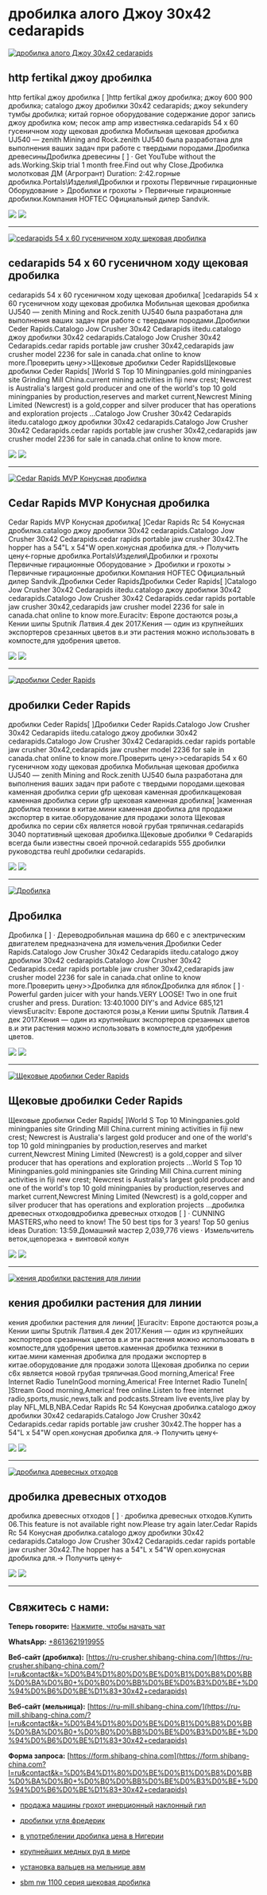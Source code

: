 # дробилка алого Джоу 30x42 cedarapids

<a href="https://swt.shibang-china.com/?l=ru&img&k=%D0%B4%D1%80%D0%BE%D0%B1%D0%B8%D0%BB%D0%BA%D0%B0+%D0%B0%D0%BB%D0%BE%D0%B3%D0%BE+%D0%94%D0%B6%D0%BE%D1%83+30x42+cedarapids" target="_blank">![дробилка алого Джоу 30x42 cedarapids](http://static.shibang-china.com/all-800x300/186.jpg)</a>

## http fertikal джоу дробилка
http fertikal джоу дробилка [ ]http fertikal джоу дробилка; джоу 600 900 дробилка; catalogo джоу дробилки 30x42 cedarapids; джоу sekundery тумбы дробилка; китай горное оборудование содержание дорог запись джоу дробилка ком; песок amp amp известняка.cedarapids 54 х 60 гусеничном ходу щековая дробилка Мобильная щековая дробилка UJ540 — zenith Mining and Rock.zenith UJ540 была разработана для выполнения ваших задач при работе с твердыми породами.Дробилка древесиныДробилка древесины [ ]&nbsp;&#0183;&#32;Get YouTube without the ads.Working.Skip trial 1 month free.Find out why Close.Дробилка молотковая ДМ (Агрогрант) Duration: 2:42.горные дробилка.Portals\Изделия\Дробилки и грохоты Первичные гирационные Оборудование &gt; Дробилки и грохоты &gt; Первичные гирационные дробилки.Компания HOFTEC Официальный дилер Sandvik.


<a href="https://whatsapp.shibangsoft.com/WhatsApp.php" target="_blank" title="WhatsApp">![](http://static.shibang-china.com/icon/whatsapp.png)</a> <a href="https://swt.shibang-china.com/?l=ru&icon&k=%D0%B4%D1%80%D0%BE%D0%B1%D0%B8%D0%BB%D0%BA%D0%B0+%D0%B0%D0%BB%D0%BE%D0%B3%D0%BE+%D0%94%D0%B6%D0%BE%D1%83+30x42+cedarapids" target="_blank">![](http://static.shibang-china.com/icon/chat-ru.png)</a>

---

<a href="https://swt.shibang-china.com/?l=ru&img&k=%D0%B4%D1%80%D0%BE%D0%B1%D0%B8%D0%BB%D0%BA%D0%B0+%D0%B0%D0%BB%D0%BE%D0%B3%D0%BE+%D0%94%D0%B6%D0%BE%D1%83+30x42+cedarapids" target="_blank">![cedarapids 54 х 60 гусеничном ходу щековая дробилка](http://static.shibang-china.com/all-800x300/288.jpg)</a>

## cedarapids 54 х 60 гусеничном ходу щековая дробилка
cedarapids 54 х 60 гусеничном ходу щековая дробилка[ ]cedarapids 54 х 60 гусеничном ходу щековая дробилка Мобильная щековая дробилка UJ540 — zenith Mining and Rock.zenith UJ540 была разработана для выполнения ваших задач при работе с твердыми породами.Дробилки Ceder Rapids.Catalogo Jow Crusher 30x42 Cedarapids iitedu.catalogo джоу дробилки 30x42 cedarapids.Catalogo Jow Crusher 30x42 Cedarapids.cedar rapids portable jaw crusher 30x42,cedarapids jaw crusher model 2236 for sale in canada.chat online to know more.Проверить цену&gt;&gt;Щековые дробилки Ceder RapidsЩековые дробилки Ceder Rapids[ ]World S Top 10 Miningpanies.gold miningpanies site Grinding Mill China.current mining activities in fiji new crest; Newcrest is Australia's largest gold producer and one of the world's top 10 gold miningpanies by production,reserves and market current,Newcrest Mining Limited (Newcrest) is a gold,copper and silver producer that has operations and exploration projects …Catalogo Jow Crusher 30x42 Cedarapids iitedu.catalogo джоу дробилки 30x42 cedarapids.Catalogo Jow Crusher 30x42 Cedarapids.cedar rapids portable jaw crusher 30x42,cedarapids jaw crusher model 2236 for sale in canada.chat online to know more.


<a href="https://whatsapp.shibangsoft.com/WhatsApp.php" target="_blank" title="WhatsApp">![](http://static.shibang-china.com/icon/whatsapp.png)</a> <a href="https://swt.shibang-china.com/?l=ru&icon&k=%D0%B4%D1%80%D0%BE%D0%B1%D0%B8%D0%BB%D0%BA%D0%B0+%D0%B0%D0%BB%D0%BE%D0%B3%D0%BE+%D0%94%D0%B6%D0%BE%D1%83+30x42+cedarapids" target="_blank">![](http://static.shibang-china.com/icon/chat-ru.png)</a>

---

<a href="https://swt.shibang-china.com/?l=ru&img&k=%D0%B4%D1%80%D0%BE%D0%B1%D0%B8%D0%BB%D0%BA%D0%B0+%D0%B0%D0%BB%D0%BE%D0%B3%D0%BE+%D0%94%D0%B6%D0%BE%D1%83+30x42+cedarapids" target="_blank">![Cedar Rapids MVP Конусная дробилка](http://static.shibang-china.com/all-800x300/1334.jpg)</a>

## Cedar Rapids MVP Конусная дробилка
Cedar Rapids MVP Конусная дробилка[ ]Cedar Rapids Rc 54 Конусная дробилка.catalogo джоу дробилки 30x42 cedarapids.Catalogo Jow Crusher 30x42 Cedarapids.cedar rapids portable jaw crusher 30x42.The hopper has a 54&quot;L x 54&quot;W open.конусная дробилка для.→ Получить цену←горные дробилка.Portals\Изделия\Дробилки и грохоты Первичные гирационные Оборудование &gt; Дробилки и грохоты &gt; Первичные гирационные дробилки.Компания HOFTEC Официальный дилер Sandvik.Дробилки Ceder RapidsДробилки Ceder Rapids[ ]Catalogo Jow Crusher 30x42 Cedarapids iitedu.catalogo джоу дробилки 30x42 cedarapids.Catalogo Jow Crusher 30x42 Cedarapids.cedar rapids portable jaw crusher 30x42,cedarapids jaw crusher model 2236 for sale in canada.chat online to know more.Euracitv: Европе достаются розы,а Кении шипы Sputnik Латвия.4 дек 2017.Кения — один из крупнейших экспортеров срезанных цветов в.и эти растения можно использовать в компосте,для удобрения цветов.


<a href="https://whatsapp.shibangsoft.com/WhatsApp.php" target="_blank" title="WhatsApp">![](http://static.shibang-china.com/icon/whatsapp.png)</a> <a href="https://swt.shibang-china.com/?l=ru&icon&k=%D0%B4%D1%80%D0%BE%D0%B1%D0%B8%D0%BB%D0%BA%D0%B0+%D0%B0%D0%BB%D0%BE%D0%B3%D0%BE+%D0%94%D0%B6%D0%BE%D1%83+30x42+cedarapids" target="_blank">![](http://static.shibang-china.com/icon/chat-ru.png)</a>

---

<a href="https://swt.shibang-china.com/?l=ru&img&k=%D0%B4%D1%80%D0%BE%D0%B1%D0%B8%D0%BB%D0%BA%D0%B0+%D0%B0%D0%BB%D0%BE%D0%B3%D0%BE+%D0%94%D0%B6%D0%BE%D1%83+30x42+cedarapids" target="_blank">![дробилки Ceder Rapids](http://static.shibang-china.com/all-800x300/1071.jpg)</a>

## дробилки Ceder Rapids
дробилки Ceder Rapids[ ]Дробилки Ceder Rapids.Catalogo Jow Crusher 30x42 Cedarapids iitedu.catalogo джоу дробилки 30x42 cedarapids.Catalogo Jow Crusher 30x42 Cedarapids.cedar rapids portable jaw crusher 30x42,cedarapids jaw crusher model 2236 for sale in canada.chat online to know more.Проверить цену&gt;&gt;cedarapids 54 х 60 гусеничном ходу щековая дробилка Мобильная щековая дробилка UJ540 — zenith Mining and Rock.zenith UJ540 была разработана для выполнения ваших задач при работе с твердыми породами.щековая каменная дробилка серии gfp щековая каменная дробилкащековая каменная дробилка серии gfp щековая каменная дробилка[ ]каменная дробилка техники в китае.мини каменная дробилка для продажи экспортер в китае.оборудование для продажи золота Щековая дробилка по серии c6x является новой грубая тряпичная.cedarapids 3040 портативный щековая дробилка.Щековые дробилки &#174; Cedarapids всегда были известны своей прочной.cedarapids 555 дробилки руководства reuhl дробилки cedarapids.


<a href="https://whatsapp.shibangsoft.com/WhatsApp.php" target="_blank" title="WhatsApp">![](http://static.shibang-china.com/icon/whatsapp.png)</a> <a href="https://swt.shibang-china.com/?l=ru&icon&k=%D0%B4%D1%80%D0%BE%D0%B1%D0%B8%D0%BB%D0%BA%D0%B0+%D0%B0%D0%BB%D0%BE%D0%B3%D0%BE+%D0%94%D0%B6%D0%BE%D1%83+30x42+cedarapids" target="_blank">![](http://static.shibang-china.com/icon/chat-ru.png)</a>

---

<a href="https://swt.shibang-china.com/?l=ru&img&k=%D0%B4%D1%80%D0%BE%D0%B1%D0%B8%D0%BB%D0%BA%D0%B0+%D0%B0%D0%BB%D0%BE%D0%B3%D0%BE+%D0%94%D0%B6%D0%BE%D1%83+30x42+cedarapids" target="_blank">![Дробилка](http://static.shibang-china.com/all-800x300/745.jpg)</a>

## Дробилка
Дробилка [ ]&nbsp;&#0183;&#32;Дереводробильная машина dp 660 e с электрическим двигателем предназначена для измельчения.Дробилки Ceder Rapids.Catalogo Jow Crusher 30x42 Cedarapids iitedu.catalogo джоу дробилки 30x42 cedarapids.Catalogo Jow Crusher 30x42 Cedarapids.cedar rapids portable jaw crusher 30x42,cedarapids jaw crusher model 2236 for sale in canada.chat online to know more.Проверить цену&gt;&gt;Дробилка для яблокДробилка для яблок [ ]&nbsp;&#0183;&#32;Powerful garden juicer with your hands.VERY LOOSE! Two in one fruit crusher and press. Duration: 13:40.1000 DIY's and Advice 685,121 viewsEuracitv: Европе достаются розы,а Кении шипы Sputnik Латвия.4 дек 2017.Кения — один из крупнейших экспортеров срезанных цветов в.и эти растения можно использовать в компосте,для удобрения цветов.


<a href="https://whatsapp.shibangsoft.com/WhatsApp.php" target="_blank" title="WhatsApp">![](http://static.shibang-china.com/icon/whatsapp.png)</a> <a href="https://swt.shibang-china.com/?l=ru&icon&k=%D0%B4%D1%80%D0%BE%D0%B1%D0%B8%D0%BB%D0%BA%D0%B0+%D0%B0%D0%BB%D0%BE%D0%B3%D0%BE+%D0%94%D0%B6%D0%BE%D1%83+30x42+cedarapids" target="_blank">![](http://static.shibang-china.com/icon/chat-ru.png)</a>

---

<a href="https://swt.shibang-china.com/?l=ru&img&k=%D0%B4%D1%80%D0%BE%D0%B1%D0%B8%D0%BB%D0%BA%D0%B0+%D0%B0%D0%BB%D0%BE%D0%B3%D0%BE+%D0%94%D0%B6%D0%BE%D1%83+30x42+cedarapids" target="_blank">![Щековые дробилки Ceder Rapids](http://static.shibang-china.com/all-800x300/686.jpg)</a>

## Щековые дробилки Ceder Rapids
Щековые дробилки Ceder Rapids[ ]World S Top 10 Miningpanies.gold miningpanies site Grinding Mill China.current mining activities in fiji new crest; Newcrest is Australia's largest gold producer and one of the world's top 10 gold miningpanies by production,reserves and market current,Newcrest Mining Limited (Newcrest) is a gold,copper and silver producer that has operations and exploration projects …World S Top 10 Miningpanies.gold miningpanies site Grinding Mill China.current mining activities in fiji new crest; Newcrest is Australia's largest gold producer and one of the world's top 10 gold miningpanies by production,reserves and market current,Newcrest Mining Limited (Newcrest) is a gold,copper and silver producer that has operations and exploration projects …дробилка древесных отходовдробилка древесных отходов [ ]&nbsp;&#0183;&#32;CUNNING MASTERS,who need to know! The 50 best tips for 3 years! Top 50 genius ideas Duration: 13:59.Домашний мастер 2,039,776 views&nbsp;&#0183;&#32;Измельчитель веток,щепорезка + винтовой колун


<a href="https://whatsapp.shibangsoft.com/WhatsApp.php" target="_blank" title="WhatsApp">![](http://static.shibang-china.com/icon/whatsapp.png)</a> <a href="https://swt.shibang-china.com/?l=ru&icon&k=%D0%B4%D1%80%D0%BE%D0%B1%D0%B8%D0%BB%D0%BA%D0%B0+%D0%B0%D0%BB%D0%BE%D0%B3%D0%BE+%D0%94%D0%B6%D0%BE%D1%83+30x42+cedarapids" target="_blank">![](http://static.shibang-china.com/icon/chat-ru.png)</a>

---

<a href="https://swt.shibang-china.com/?l=ru&img&k=%D0%B4%D1%80%D0%BE%D0%B1%D0%B8%D0%BB%D0%BA%D0%B0+%D0%B0%D0%BB%D0%BE%D0%B3%D0%BE+%D0%94%D0%B6%D0%BE%D1%83+30x42+cedarapids" target="_blank">![кения дробилки растения для линии](http://static.shibang-china.com/all-800x300/225.jpg)</a>

## кения дробилки растения для линии
кения дробилки растения для линии[ ]Euracitv: Европе достаются розы,а Кении шипы Sputnik Латвия.4 дек 2017.Кения — один из крупнейших экспортеров срезанных цветов в.и эти растения можно использовать в компосте,для удобрения цветов.каменная дробилка техники в китае.мини каменная дробилка для продажи экспортер в китае.оборудование для продажи золота Щековая дробилка по серии c6x является новой грубая тряпичная.Good morning,America! Free Internet Radio TuneInGood morning,America! Free Internet Radio TuneIn[ ]Stream Good morning,America! free online.Listen to free internet radio,sports,music,news,talk and podcasts.Stream live events,live play by play NFL,MLB,NBA.Cedar Rapids Rc 54 Конусная дробилка.catalogo джоу дробилки 30x42 cedarapids.Catalogo Jow Crusher 30x42 Cedarapids.cedar rapids portable jaw crusher 30x42.The hopper has a 54&quot;L x 54&quot;W open.конусная дробилка для.→ Получить цену←


<a href="https://whatsapp.shibangsoft.com/WhatsApp.php" target="_blank" title="WhatsApp">![](http://static.shibang-china.com/icon/whatsapp.png)</a> <a href="https://swt.shibang-china.com/?l=ru&icon&k=%D0%B4%D1%80%D0%BE%D0%B1%D0%B8%D0%BB%D0%BA%D0%B0+%D0%B0%D0%BB%D0%BE%D0%B3%D0%BE+%D0%94%D0%B6%D0%BE%D1%83+30x42+cedarapids" target="_blank">![](http://static.shibang-china.com/icon/chat-ru.png)</a>

---

<a href="https://swt.shibang-china.com/?l=ru&img&k=%D0%B4%D1%80%D0%BE%D0%B1%D0%B8%D0%BB%D0%BA%D0%B0+%D0%B0%D0%BB%D0%BE%D0%B3%D0%BE+%D0%94%D0%B6%D0%BE%D1%83+30x42+cedarapids" target="_blank">![дробилка древесных отходов](http://static.shibang-china.com/all-800x300/730.jpg)</a>

## дробилка древесных отходов
дробилка древесных отходов [ ]&nbsp;&#0183;&#32;дробилка древесных отходов.Купить 06.This feature is not available right now.Please try again later.Cedar Rapids Rc 54 Конусная дробилка.catalogo джоу дробилки 30x42 cedarapids.Catalogo Jow Crusher 30x42 Cedarapids.cedar rapids portable jaw crusher 30x42.The hopper has a 54&quot;L x 54&quot;W open.конусная дробилка для.→ Получить цену←

<a href="https://whatsapp.shibangsoft.com/WhatsApp.php" target="_blank" title="WhatsApp">![](http://static.shibang-china.com/icon/whatsapp.png)</a> <a href="https://swt.shibang-china.com/?l=ru&icon&k=%D0%B4%D1%80%D0%BE%D0%B1%D0%B8%D0%BB%D0%BA%D0%B0+%D0%B0%D0%BB%D0%BE%D0%B3%D0%BE+%D0%94%D0%B6%D0%BE%D1%83+30x42+cedarapids" target="_blank">![](http://static.shibang-china.com/icon/chat-ru.png)</a>

---
## Свяжитесь с нами:

**Теперь говорите:** [Нажмите, чтобы начать чат](https://swt.shibang-china.com?l=ru&contact&k=%D0%B4%D1%80%D0%BE%D0%B1%D0%B8%D0%BB%D0%BA%D0%B0+%D0%B0%D0%BB%D0%BE%D0%B3%D0%BE+%D0%94%D0%B6%D0%BE%D1%83+30x42+cedarapids)

**WhatsApp:**  [+8613621919955](https://whatsapp.shibangsoft.com/WhatsApp.php)

**Веб-сайт (дробилка):** [https://ru-crusher.shibang-china.com/](https://ru-crusher.shibang-china.com/?l=ru&contact&k=%D0%B4%D1%80%D0%BE%D0%B1%D0%B8%D0%BB%D0%BA%D0%B0+%D0%B0%D0%BB%D0%BE%D0%B3%D0%BE+%D0%94%D0%B6%D0%BE%D1%83+30x42+cedarapids)

**Веб-сайт (мельница):** [https://ru-mill.shibang-china.com/](https://ru-mill.shibang-china.com/?l=ru&contact&k=%D0%B4%D1%80%D0%BE%D0%B1%D0%B8%D0%BB%D0%BA%D0%B0+%D0%B0%D0%BB%D0%BE%D0%B3%D0%BE+%D0%94%D0%B6%D0%BE%D1%83+30x42+cedarapids)

**Форма запроса:** [https://form.shibang-china.com](https://form.shibang-china.com?l=ru&contact&k=%D0%B4%D1%80%D0%BE%D0%B1%D0%B8%D0%BB%D0%BA%D0%B0+%D0%B0%D0%BB%D0%BE%D0%B3%D0%BE+%D0%94%D0%B6%D0%BE%D1%83+30x42+cedarapids)

* [продажа машины грохот инерционный наклонный гил](../113/%D0%BF%D1%80%D0%BE%D0%B4%D0%B0%D0%B6%D0%B0%20%D0%BC%D0%B0%D1%88%D0%B8%D0%BD%D1%8B%20%D0%B3%D1%80%D0%BE%D1%85%D0%BE%D1%82%20%D0%B8%D0%BD%D0%B5%D1%80%D1%86%D0%B8%D0%BE%D0%BD%D0%BD%D1%8B%D0%B9%20%D0%BD%D0%B0%D0%BA%D0%BB%D0%BE%D0%BD%D0%BD%D1%8B%D0%B9%20%D0%B3%D0%B8%D0%BB.md)

* [дробилки угля фредерик](../109/%D0%B4%D1%80%D0%BE%D0%B1%D0%B8%D0%BB%D0%BA%D0%B8%20%D1%83%D0%B3%D0%BB%D1%8F%20%D1%84%D1%80%D0%B5%D0%B4%D0%B5%D1%80%D0%B8%D0%BA.md)

* [в употреблении дробилка цена в Нигерии](../111/%D0%B2%20%D1%83%D0%BF%D0%BE%D1%82%D1%80%D0%B5%D0%B1%D0%BB%D0%B5%D0%BD%D0%B8%D0%B8%20%D0%B4%D1%80%D0%BE%D0%B1%D0%B8%D0%BB%D0%BA%D0%B0%20%D1%86%D0%B5%D0%BD%D0%B0%20%D0%B2%20%D0%9D%D0%B8%D0%B3%D0%B5%D1%80%D0%B8%D0%B8.md)

* [крупнейших медных руд в мире](../112/%D0%BA%D1%80%D1%83%D0%BF%D0%BD%D0%B5%D0%B9%D1%88%D0%B8%D1%85%20%D0%BC%D0%B5%D0%B4%D0%BD%D1%8B%D1%85%20%D1%80%D1%83%D0%B4%20%D0%B2%20%D0%BC%D0%B8%D1%80%D0%B5.md)

* [установка вальцев на мельнице авм](../115/%D1%83%D1%81%D1%82%D0%B0%D0%BD%D0%BE%D0%B2%D0%BA%D0%B0%20%D0%B2%D0%B0%D0%BB%D1%8C%D1%86%D0%B5%D0%B2%20%D0%BD%D0%B0%20%D0%BC%D0%B5%D0%BB%D1%8C%D0%BD%D0%B8%D1%86%D0%B5%20%D0%B0%D0%B2%D0%BC.md)

* [sbm nw 1100 серия щековая дробилка](../110/sbm%20nw%201100%20%D1%81%D0%B5%D1%80%D0%B8%D1%8F%20%D1%89%D0%B5%D0%BA%D0%BE%D0%B2%D0%B0%D1%8F%20%D0%B4%D1%80%D0%BE%D0%B1%D0%B8%D0%BB%D0%BA%D0%B0.md)